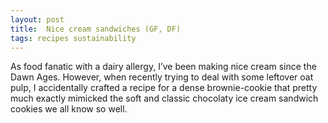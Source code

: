 ```yaml
---
layout: post
title:  Nice cream sandwiches (GF, DF)
tags: recipes sustainability
---
```

As food fanatic with a dairy allergy, I’ve been making nice cream since the Dawn Ages. However, when recently trying to deal with some leftover oat pulp, I accidentally crafted a recipe for a dense brownie-cookie that pretty much exactly mimicked the soft and classic chocolaty ice cream sandwich cookies we all know so well.
